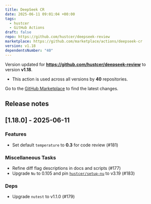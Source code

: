 ```yaml
---
title: DeepSeek CR
date: 2025-06-11 09:01:04 +00:00
tags:
  - hustcer
  - GitHub Actions
draft: false
repo: https://github.com/hustcer/deepseek-review
marketplace: https://github.com/marketplace/actions/deepseek-cr
version: v1.18
dependentsNumber: "40"
---
```



Version updated for **https://github.com/hustcer/deepseek-review** to version **v1.18**.
- This action is used across all versions by **40** repositories.

Go to the [GitHub Marketplace](https://github.com/marketplace/actions/deepseek-cr) to find the latest changes.

## Release notes

## [1.18.0] - 2025-06-11

### Features

- Set default `temperature` to **0.3** for code review (#181)

### Miscellaneous Tasks

- Refine diff flag descriptions in docs and scripts (#177)
- Upgrade `Nu` to 0.105 and pin [`hustcer/setup-nu`](https://github.com/hustcer/setup-nu) to v3.19 (#183)

### Deps

- Upgrade `nutest` to v1.1.0 (#179)
